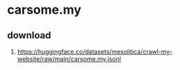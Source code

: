 # carsome.my

## download

1. https://huggingface.co/datasets/mesolitica/crawl-my-website/raw/main/carsome.my.jsonl